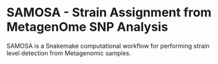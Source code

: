 # SAMOSA - Strain Assignment from MetagenOme SNP Analysis 

SAMOSA is a Snakemake computational workflow for performing strain level detection from Metagenomic samples.
